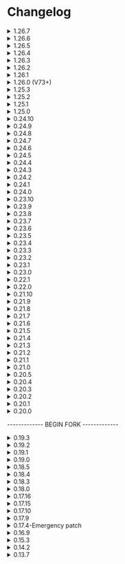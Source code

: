 # Changelog

<details>

  <summary>1.26.7</summary>

# Additions

  - Blacklist for transmutation items. At this time, does not call from mitems yet. but calls from the GrabbableObject's itemproperties.ItemName. Potentially plan to fix this in due time or print out all GrabbableObject scrap items.
  - More logging when it comes to scrap transmutes.

# Fixes

  - An issue with difficulty capping has been fixed, and as a plus is raised to the max float for an upper limit if uncapped.

</details>
<details>

  <summary>1.26.6</summary>

# Additions

  - Logarithmic Player Scaling: Caps at values below the current difficulty when there is less players on than the base players amount to avoid issues with mathematics (Plus I don't want to calculate weird imaginary numbers). The higher the online players is from the base amount of players, the faster it slows down the scaling. Scaling factors both positive/negative close to 0 will have less impact of the overall difficulty.
  - Cubic Player Scaling: Steeper curves the further the amount of players online is from the base player amount. Values closer to 0 for the scaling factor will cause more gradual changes.

# Changes

  - Player Scaling supports negative base player amounts. This is useful for simulating there being more players on then there actually are. which in turn, makes it difficult/easier earlier depending on player scaling factors.
  - Incorrect names for the scaling formula will result in the game selecting linear mode.

# Fixes

  - An issue related to the more exits event should now be fixed which was causing game to spew errors when creating passages.

</details>
<details>

  <summary>1.26.5</summary>

# Additions

  - Custom Events should properly handle custom weather now. Please note that only custom weather can be used per event at this time.

</details>
<details>

  <summary>1.26.4</summary>

# Additions

  - Added Blood Moon Weather
  - Added Majora's Moon Weather (LateShip and VeryLateShip will not roll. Hell will have its time event stuff not occur)
  - Added Forsaken Weather
  - Added Hurricane Weather
  - Added Hallowed Weather
  - Semi-added custom support for weathers in custom events -- still seems slightly broken. will do more testing.

</details>
<details>

  <summary>1.26.3</summary>

# Fixes

  - Fixed an event description desync that could occur due to YesFox mod being present

</details>


<details>

  <summary>1.26.2</summary>

A huge update that adds a lot of events!

# Additions

  - Added SCP939 Event (Needs SCP939 Mod)
  - Added SCP682 Event (Needs SCP682 Mod)
  - Readded Barber Events (Needs BarberFixes for it to run) 
  - Added Windy Custom Weather Event (CodeRebirth)
  - Added Meteor Shower Custom Weather Event (CodeRebirth)
  - Added SolarFlare Custom Weather Event (LethalElements)
  - Added Heatwave Custom Weather Event (LethalElements)
  - BCMER now has a custom weather handler

# Fixes

  - Descriptions and loading related to KidnapperFox Event

</details>

<details>

  <summary>1.26.1</summary>

# Additions

  - Added SeveredBits (Neutral)

</details>

<details>

  <summary>1.26.0 (V73+)</summary>

# Fixes

  - Built for V73.

</details>


<details>

  <summary>1.25.3</summary>

# Additions

  - AntiBounty Event (You lose money for kills, and yes even if enemies themselves cause it too. Should one run out of credits, the total bounty amount will be paid off on future kills until you owe nothing)
  - TrapsFailure Event (Only affects vanilla traps as of right now, will look into supplying modded traps later)
  - BerserkTurrets Event

# Changes

  - Small additions to LockedEntrances

# Fixes

  - Microwave is now considered for ship difficulty scrap counting.

</details>

<details>

  <summary>1.25.2</summary>

# Fixes

  - Thanks to a few friends, fixed RealityShift event hopefully.

# Changes

  - Hell, VeryEarlyShip, EarlyShip, LateShip, VeryLateShip can now have starting time for the moon customized.

</details>
<details>

  <summary>1.25.1</summary>

This update is mostly me attempting to fix stuff up with kiwi bird event.

# Additions

  - LockedEntrance, requires Special Event to be enabled

# Fixes

  - Kiwi Bird doesnt die upon spawn (hopefully)

# Changes

  - Modified values for kiwi bird event.

</details>
<details>

  <summary>1.25.0</summary>

This update brings BCMER into v70 finally! Bugs and crashes may occur. Versions prior to this may not be compatible with v70.

# Additions

  - Added GiantKiwi and its egg to BCMER's register.
  - Added 'KiwiBird' event to BCMER, but currently depends on Special Events being enabled. Currently not tested fully.

# Fixes

  - PhonesOut event will now only harmony patch if LethalPhones is present
  - Desync/Despawn bugs related to outside objects and hazards should properly despawn and sync up to all clients now.
  - Enemy behavior in the _EnemyAI.cs file broke on some modded moons. While it has been removed from BCM, I have made is so it only will be present if StarLancerAI is not present. This is so I can try to monitor and study the behavior of this code more closely, but I highly recommend the use of StarLancerAI fix if enemy behavior should break.
    Project updated for v70.

</details>
<details>

  <summary>0.24.10</summary>

# Fixes

  - Small fix related to RPC method on the PhonesOut event.

</details>
<details>

  <summary>0.24.9</summary>

# Fixes

  - PhonesOut event will now only harmony patch if LethalPhones is present
  - Desync/Despawn bugs related to outside objects and hazards should properly despawn and sync up to all clients now.

</details>
<details>

  <summary>0.24.8</summary>

Just a small update that adds one new event. Though.. I also want to add more "good" or "VeryGood" rated events too.
# Additions

  - Added PhonesOut event, which requires Lethal Phones.

</details>
<details>
  <summary>0.24.7</summary>

# Additions

  - Readded ShipLightsFailure
  - Added Compatibility Check to SelfSortingStorage. Future Items checks will be added.

# Changes

  - ShipLightsFailure should no longer crash and works perfectly for both the host and clients
  - FlashlightsFailure event should work properly for both the host and client correctly. Grabbing and charging flashlights in general should fail to work. Upon leaving, flashlights should register as fully charged again and will display as such correctly.
  - Semi-what fixed NutcrackerAI.cs issue, and somewhat introduced a server rpc bug but it shouldn't be spamming the object reference missing thing every tick. If anyone has more experience with enemy ai, please feel free to get in contact with me, so we can see what we can do to fix the issues better!
</details>

<details>
  <summary>0.24.6</summary>

This update adds new events and modifies some various things in the code. I may do a bit of tweaking with the values for some of these new events down the road.

# Additions

  - Added Time Chaos. Requires Special Events to be enabled.
  - Added the Leaf Boys from BioDiversity. https://thunderstore.io/c/lethal-company/p/super_fucking_cool_and_badass_team/Biodiversity/
  - Added Welcome To Ooblterra event. https://thunderstore.io/c/lethal-company/p/Skeleton_Studios/Welcome_To_Ooblterra/

# Changes

  - Updated readme to reflect mod compatibility.
  - ReadSettingsEarly function should run better.
  - Worm event no longer spawns snare fleas outside, and instead buffs snare fleas spawns inside.

</details>
<details>
  <summary>0.24.5</summary>

# Additions

  - Added [VeryBad] Soul Devourer event from Soul Devourer Enemy Mod. https://thunderstore.io/c/lethal-company/p/bcs4313/Soul_Devourer_Enemy/
  - Added [Bad] Light Eater Enemy event. https://thunderstore.io/c/lethal-company/p/Lega/LightEater/

# Fixes

  - Shrimp now depends on LCShrimpMod, fixing an incorrect mod dependency check.
  - Forced Events will no longer complain about an empty white space

# Changes

  - MoaiEnemy event has been nerfed.
  - Soul Devourer is now its own event.

</details>
<details>
  <summary>0.24.4</summary>

# Fixes

  - Hopefully the issues people have had to that ShipLightsFailure being removed, or something about Terminal nodes with it? ShipCoreFailure may still attempt to roll "ShipLightsFailure" if your events config for shipcorefailure still references shiplightsfailure, but it will not cause a softlock. This should only affect users who have the same config files before 0.24.2.

</details>

<details>
  <summary>0.24.3</summary>

Apparently the changelog never saved despite me double checking it, it somehow reverted... This version is just to fix the changelog and adds nothing on top of 0.24.2.

</details>

<details>
  <summary>0.24.2</summary>

# Additions

  - Ability to let other mods handle power counts and spawn curves. A few settings will still affect these as I thought users may be interested in those features still working alongside this.

# Removed

  - Temporarily removed Ship Lights Failure for the time being due to crashes. Hopefully it can be back in a timely manner.

</details>

<details>
  <summary>0.24.1</summary>

# Additions

  - Factory Size Multiplier: Can be globally adjusted with respect to difficulty scaling. Recommended to leave as is if you don't wish to change dungeon size. Setting this number too big or too small may cause generation issues or delays. Tested values were from 0.5x to 25x, but may depend on interior and system specs.
  - Starting time: Can adjust the starting time globally. This can also be adjusted with respect to difficulty scaling.
  - Time Scaling: Can be adjusted to change how fast a day goes. This can be adjusted with respect to difficulty scaling.

</details>
<details>
  <summary>0.24.0</summary>

# Additions

  - Ability to suppress get method, prefab, Enum warnings from the game. On second run of 0.24.0, will apply it automatically to true.

# Changes

  - Enable extra loggings was moved to [Debugging] instead of [General].

# Fixes

  - A softlock involving null items should no longer occur
  - Fixed a way items and enemies were instanced

</details>

<details>
  <summary>0.23.10</summary>

# Additions

  - Scrap amount and value caps

</details>
<details>
  <summary>0.23.9</summary>

# Fixes

  - Fixed code to work with ShipInventory 1.2.6 and ShipInventoryUpdated.

</details>
<details>
  <summary>0.23.8</summary>
  
## Added

  - Added HotBarHassle and HotBarMania events (Thanks Zehs for the help here!)
  - Several code optimizations (Thanks Zehs for the help here!)

## Changes

  - = Asset Bundles are now outside of the dll. Makes easier to use.

</details>
<details>
  <summary>0.23.7</summary>
  
## Changes

  - VeryLateShip has been configured to use the same time speed as "Hell" event. As well as not being dependant on scaling like some of the other time functions. **For this to be turned off, you can go into the CoreProperites and disable the Time Adjustment in Event Features Category** (I may move this into the specific events themselves in the future is possible).

</details>
<details>
  <summary>0.23.6</summary>

Also, forgot to link previous update but if you want the Goku event: https://github.com/TheSoftDiamond/BCMER_CustomEvents/blob/main/Goku.json

## Changes

  - Apparently in my state of low sleep, I had forgot to unregister HotBarHassle and HotBarMania.

</details>
<details>
  <summary>0.23.5</summary>

I've been working on a website for the mod, which you can find at https://bcmer.softdiamond.net/ so this update has been a bit delayed.

## Additions

  - Sanitization of Event Names (Spaces, etc would cause softlocks/crashes)

## Changes

  - Skull Enemy had wrong dependency for it.
  - Adjusted weight of GiantsOutside event

## Removed

  - **Removed GokuBracken event**. You can find its custom event json here:
  - Removed a couple of events that are no longer part of the mod.
  - *Removed a few other events that had no obvious mod dependency or source as to what mod they were from. Some of which were deprecated events or removed from the event registry from BCME(R) itself. If anyone knows the source of these mods, feel free to contact me.*

Note: HotBarMania and HotBarHassle were going to be a part of this version, but due to issues and finetuning required, I will be pushing it back to a future build.

</details>

<details>
  <summary>0.23.4</summary>

## Additions

  - Added [Neutral] Needy Cats Event

## Changes

  - Added more Gold Scrap to the LCGoldScrap Event.
  - Optimized code so that duplicate events should not occur
  - Fixed Custom Events AGAIN (Hopefully the last time)

</details>
<details>
  <summary>0.23.3</summary>

## Additions

  - Extra Logging. Useful for debugging purposes and more. Defaults to off in config.

## Changes

  - Due to broken Barber behavior from events, the Barber event has been removed again.

</details>
<details>
  <summary>0.23.2</summary>

## Changes

  - Bug fixes regarding Custom Events. (For more context, the changes in 0.23.1 were not reliably working as expected, so this hopefully should be the last time I need to deal with this issue!). If you encounter issues, try deleting the CustomEvents.cfg file and see if that fixes the issue(s).

</details>
<details>
  <summary>0.23.1</summary>

## Changes

  - The CustomEvent.cfg error should be fixed
 
</details>
<details>
  <summary>0.23.0</summary>

## Additions

  - Custom Event Support. See [here](https://github.com/TheSoftDiamond/BrutalCompanyMinusExtraReborn/blob/main/CustomEventDocumentation.md) for info on how custom events supports work.

## Changes

  - Fixed some events referring to wrong dependency by accident.
 
</details>
<details>
  <summary>0.22.1</summary>

## Additions

   - Player scaling difficulty. See readme for more info. This should support mods that expand player lobbies by default.
   - Lethal Playtime Events were added. Critters, PlaytimeBig, ItsPlaytime.
   - GiantsOutside. Basically GiantShowdown for those without the mod that adds more Giants.
   - Two surfaced Events. Bellcrab, and Nemo.

## Changes

   - Dust pans were put under bad but are treated as slightly bad and rare.
   - Reduced Amount of Tree spawns to half the amount. As well as their weight a bit.

</details>
<details>
  <summary>0.22.0</summary>

## Additions

   - ShipInventory support for difficulty. (It should no longer softlock if the mod is not present)

## Changes

   - ScrapValue applies to more scrap. Bee Hives, Grabbable Turrets, Grabbable Landmines, Apparatice will properly scale with ScrapValue multiplier state. Thanks bmnr!
   - TransmuteScrapBig.cs and TransmuteScrapSmall.cs will pick an item based on rarity instead of an at randomly picking them from list of items. For example, With LCGoldScrap mod, it kept picking gold scrap all the time, because there are a lot of scrap variations, though they're very rare.

</details>
<details>
  <summary>0.21.10</summary>

## Additions

   - Nightmare Foxy Event

## Changes

   - Apparently Football Event pointed to wrong dependency

</details>
<details>
  <summary>0.21.9</summary>

## Additions

   - SkullEnemy Event
   - ManStalker Event

## Changes

   - Spawn cycle fix on Ignored Moons
   - If Super Eclipse mod is present, the game should no longer roll ShipCoreFailure/LeverFailure Events

</details>

<details>
  <summary>0.21.8</summary>

## Changes

   - Apparently the Bad Dice and regular Dice event was broken, but it has been fixed. If you previously have generated files from BCMER, you will need to either delete the Modded Events Config File, or manually change the MysteryDiceItem to GamblerItem for changes to reflect.

</details>
<details>
  <summary>0.21.7</summary>

## Additions

   - You can blacklist moons from causing events, see the readme for more info.
   - Multipliers for scrap amount and value based on Event Types active are added. *Thank you bmnr for the assistance there!*

</details>
<details>
  <summary>0.21.6</summary>

## Changes

   - Temporarily removed support for ShipInventory due to softlock issue.

</details>
<details>
  <summary>0.21.5</summary>

## Additions

   - Support for Cruiser and Ship Inventory in determining difficulty from scrap items present.

## Changes

   - Fixed some various typos

</details>
<details>
  <summary>0.21.4</summary>

## Additions

   - Seamine
   - Bertha
   - YeetBomb

## Changes

   - Typos here and there on some stuff

</details>
<details>
  <summary>0.21.3</summary>

## Additions

   - EasterEggs and MaskItem event. Don't trust your troll friends with this one!

</details>
<details>
  <summary>0.21.2</summary>

## Changes

   - Apparently commenting those two lines BROKE everything. Well... bug fix update.

</details>
<details>
  <summary>0.21.1</summary>

## Additions

   - Inverse Teleport Event (Very Bad -- TRUST ME)

## Changes

   - Asset Bundles are no longer accidentally packed with the .dll file

</details>
<details>
  <summary>0.21.0</summary>

## Changes

   - The folder for configs is now in the BrutalCompanyMinusExtraReborn Directory, and as a result will generate new files in that directory for the mod to use. If you have any changes from the mod on previous versions in the config files, you may have to input data manually or drag your files from the old folder.

</details>
<details>
  <summary>0.20.5</summary>

## Added
   - Shiba Event (Bad)
   - Facility Meltdown (Very Bad)

## Changes

   - RGBShipLighting no longer occurs for the time being

</details>
<details>
  <summary>0.20.4</summary>

Mostly a bug fix update because I made some mistakes by accident in the previous version. You may need to delete your ModdedEvents.cfg file for the changes to the Baldi event to be present.

## Changes

   - Fixed some more missed typos from files
   - Fixed a issue involving Baldi and MoaiEnemy Mod that could potentially cause the game to softlock or crash because of wrong variable referenced. oops!
   - Baldi Event is no longer VeryBad, but Bad. (Compares to a Barber)

</details>
<details>
  <summary>0.20.3</summary>

## New

   - Added Baldi Event

## Changes

   - Updated README
   - Fixed changelog from previous version update

</details>
<details>
  <summary>0.20.2</summary>

## New

   - Added Goku Bracken Event
   - Added Moai Enemy Event

## Changes

   - Updated README

</details>
<details>
  <summary>0.20.1</summary>

## New

   - Added VeryLateShip Event

## Changes

   - Tweaked some events a slight bit
   - Updated README

</details>
<details>
  <summary>0.20.0</summary>

## New

   - Added VeryEarlyShip Event

## Changes

   - Modified various event descriptions
   - Some bug fixes
   - Updated README (Some work still to do though)
   - Begin development of BrutalCompanyMinusExtra Reborn

</details>

------------- BEGIN FORK ------------- 
<details>
  <summary>0.19.3</summary>

## New

   - Last update for this mod

## Changes

   - Updated README

</details>
<details>
  <summary>0.19.2</summary>

## New

   - None

## Changes

   - Updated README

</details>
<details>
  <summary>0.19.1</summary>

## New

   - Added Security feature to prevent players from using debug commands
   - If debug commands get activated, the host will be alerted
   - Added Lights Magenta command conversion to Lights Purple
   - Added support for other modders to add their own events with their own extension mod

## Changes

   - Removed TakeyPlush and Zombies plush mods from dependencies list
   - Removed ZombiesApocalypse event due to removal request from its owner
   - Removed ZombiesPlush event due to mod conflict and will be moved to BCME - ExternalModule
   - Removed TakeyGokuPlush event due to mod conflict and will be moved to BCME - ExternalModule
   - Removed TakeyGokuPlushBig event due to mod conflict and will be moved to BCME - ExternalModule
   - Removed StreamerEventsControl function due to streamer events being moved to BCME - ExternalModule
   - Fixed Lights command desync
   - Rewrote event registry, events should now generate in the right config file
   - Fixed missing event entries in event registry(*for some reason all modded events werent registered*)
   - Removed LethalModDataLib from dependencies list since its nolonger required

</details>
<details>
  <summary>0.19.0</summary>
   
## WARNING! Deletele VanillaEvents.cfg and ModdedEvents.cfg so it can regenerate with new values, if you dont do that then fixes in "Changes" section wont work!
 

## New

 Theese events were possible to make thanks to help from [Zehs](https://thunderstore.io/c/lethal-company/p/Zehs/)
   - Added (Good) TakeyGokuPlush event
   - Added (Neutral+) TakeyGokuPlushBig event
   - Added (Neutral) Clock event
   - Added (Neutral-) SussyPaintings event
   - Added (Neutral) Train event
   - Added (Good) ZombiesPlush event
   - Added description to "Lights" command
   - Added description to "StreamerEvents info" command¨
   - Added (VeryBad) Dweller event
   - Added (Neutral--) ControlPads event
   - Added (Good) ZedDog event
   - Added (Neutral) PlasticCup event
   - Added (Neutral--) ToiletPaper event
   - Added (Neutral--) SoccerBall event
   - Added (Neutral--) GarbageLid event
   - Added (Bad) MeteorShower event

## Changes

   - Fixed MantiSlayers spawning inside in MantiSlayers event
   - Fixed MantiToils spawning inside in MantiToils event
   - Return of MantiToils event
   - Return of NoMantiToils event
   - Return of TurretsEverywhere event
   - Adjusted Scale values is NutSlayers event
   - NutSlayers now only spawn outside in NutSlayers event
   - Adjusted Scale values in ZombieApocalypse event to make it less annoying

## Known issues

   - For some reason it is required that ZombiesPlush and TakeyPlush mods are present
   - Added temporarily Zombies Plush and TakeyPlush mods as dependencies until issues are resolved

</details>
<details>
  <summary>0.18.5</summary>
   
## New

   - Rebuild the mod with v62 game files
   - Added CrowdControl checks to disable events deemed as "incompatible"

## Changes

   - Decreased scrap value multiplier from 7 to 4.5 in NutSlayers event
   - Changed door closing time from 10am to 3pm

## Known issues

   - None

</details>
<details>
  <summary>0.18.4</summary>

## Changes

   - Removed code preventing the mod from loading

</details>
<details>
  <summary>0.18.3</summary>
   
## New

   - Added (Fun) RGBShipLights event as requested
   - Implemented new function StreamerEventsControl that allows you to disable all streamer events without the need of restarting the game
   - Added LethalModDataLib as dependency to make sure StreamerEventsControl is working properly

## Changes

   - Increased scrap value in NutSlayers event to make it "fair", also decreased NutSlayer enemy spawnrate
   - Improved TerminalFailure event to completelly break the terminal instead of just preventing purchases
   - Improved ShipLightsFailure event to kill the lights and disable the lightswitch instead of just disabling the lightswitch
   - Fixed DoorCircuitFailure not spawning due to code oversight

## Known issues

   - Disabled Mantitoils event due to mantitoils spawning inside
   - Disabled TurretsEverywhere event due to its relation with Mantitoils event
   - Disabled NoMantitoils event due to its relation with Mantitoils event
   - Disabled MaskedHorde event dut to it spawning mimics without the event being selected

</details>
<details>
  <summary>0.18.0</summary>
   
   - Added (Extreme) NutSlayers
   - Added (Bad) JetpackFailure, Note: Not sorry Takey <img src="https://imgur.com/u6zqX6q.png" width="50px"> 
   - Added (Bad) FlashLigtsFailure
   - Added GokuBracken dependency to make sure TakeyGokuBracken is only added when all essential mods are present
   - Attempt fix for some of ToilHead related events calling Execute method regardless of the event not being added
   - Attempt fix to prevent MantiToils from spawning inside
   - Attempt fix for TerminalFailure not showing error message on the screen after attemping purchase
   - Fixed code oversight that allowed TurretsEverywhere event to spawn regardless of ToilHead mod not being 
     present and making the game stuck because of that
   - Fixed ToilHead mod dependency list missing related events entries
   - Updated README file

</details>
<details>
  <summary>0.17.16</summary>
   
   - *DATA REMOVED*

</details>
<details>
  <summary>0.17.15</summary>
   
   - Added (VeryBad)DoorCircuitFailure event
   - Added (Bad) TargetingFailure event
   - Added v55 compatibility, but be warned there still might be undiscovered bugs

## Warning

   - As of v55 all mod integrations are deemed incompatible, 
   i recommend that u do your own research on what works and what doesnt, 
   as soon as the mods are updated for v55, i will test them and fix a few things if required

</details>
<details>
  <summary>0.17.10</summary>
   
   - Fixed minor issue

</details>
<details>
  <summary>0.17.9</summary>
   
   - Added(Good)DoorOverdrive event
   - Added(Bad)TakeyGokuBracken event  
   - Added personal library file (Essential for the mod to work)
   - *missing changelog entry*
   - <img src="https://i.imgur.com/6TWu85g.gif" width="50px">
   - Added TerminalAPI dependency in order to improve TerminalFailure event functionality
   - EmergencyDice mod is unsupported, 
   so if any events regarding this mod will break i will not fix them and probably just remove them
   
   Note: Make sure to delete "VanillaEvents" so it regenerates

## Known issues
   - Event Crazy is not working at all
   - Sometimes manticoils spawn inside the facility without an event involving them
</details>
<details>
  <summary>0.17.4-Emergency patch</summary>
   
   - Rewrote the code of events added in 1.16.9
   - Fixed code issue where effects of the events would only apply to the host
   - Added(Very Bad) ToilSlayer event
   - Fixed ZombieApocalypse event to not trigger that often
   - Changed ZombieApocalypse category from Extreme to Very Bad
   - Reduced the chance of streamer special events so they are rare Note: This was requested
   - Updated API references for ZombieApocalypse, ToilHeads and MantiToils
   - Added(Very Bad) MantiSlayer event
   - Added(Very Bad) AllSlayers event
   - Added(Remove) NoToilSlayer event
   - Added(Remove) NoMantiSlayer event
   - Added(Remove) NoSlayers event
   - Added LethalNetworkAPI dependency *This enry was added later*

Note: *NO DATA* is a reference to an unscheduled update

</details>
<details>
  <summary>0.16.9</summary>

   - NO DATA

</details>
<details>
  <summary>0.15.3</summary>

   - Added (Bad)TurretsEverywhere event
   - Added (Bad)Lasso event(NonShippingAuthorisation required for the event to occur)
   - Reduced Dust pan item spawn rate in Dust pans event
   - Added (Even worse then Very Bad)ZombieApocalypse
   - Changed WelcomeToTheFactory category event from Neutral to Bad
   - Removed unwanted code from NoMantitoils event

</details>
<details>
  <summary>0.14.2</summary>

   - Fixed NoMantiToils event with the help of Zehs <3
   - Added (Neutral)WelcomeToTheFactory event
   - Added (Neutral)DustPans event
   - Added (Very Bad)MaskedHorde event
   - Slightlly increased spawn weight of specific events to make sure they are not super rare

</details>
<details>
  <summary>0.13.7</summary>

   - Added TakeyPlush integration
   - Added (Good)TakeyPlush event
   - Added (Very Bad)MantiToil event
   - Added (Remove)NoMantiToil event
   - Added (Very Bad)Doors event

</details>
